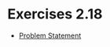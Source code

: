 # Exercises 2.18

- [Problem Statement](https://fullstackopen.com/en/part2/adding_styles_to_react_app#exercises-2-18-2-20)

